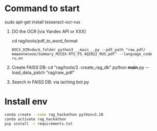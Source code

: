 # Command to start

sudo apt-get install tesseract-ocr-rus

1. DO the OCR [via Yandex API or XXX]

    cd rag/tools/pdf_to_word_format

   ```
   DOCX_DIR=dock_folder python3 __main__.py --pdf_path "raw_pdf/машинписное/Summary_MICEX-RTS_FS_4Q2022_RUS.pdf" --language_code ru,en
   ```

2. Create FAISS DB:
    cd "rag/tools/2. create_rag_db"
    python __main__.py --load_data_patch "rag/raw_pdf"
    
3. Search in FAISS DB: via laching bot.py
    

# Install env

```bash
conda create --name rag_hackathon python=3.10
conda activate rag_hackathon
pip install -r requirements.txt
```
